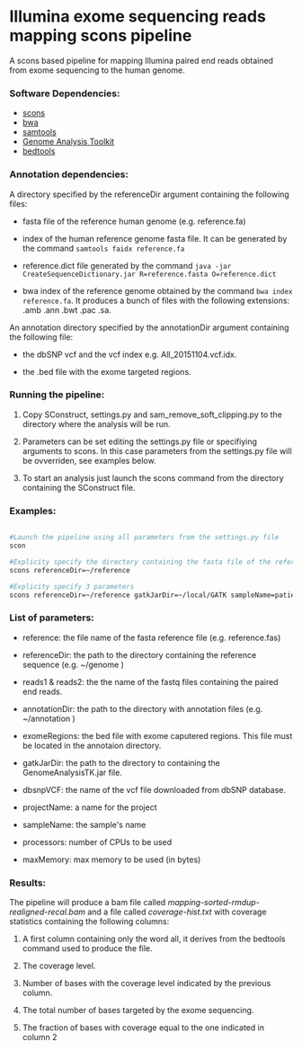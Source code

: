 # Illumina exome sequencing reads mapping scons pipeline

A scons based pipeline for mapping Illumina paired end reads obtained from exome sequencing to the human genome.

### Software Dependencies:
* [scons](http://scons.org/)
* [bwa](http://bio-bwa.sourceforge.net/)
* [samtools](http://www.htslib.org/)
* [Genome Analysis Toolkit](https://software.broadinstitute.org/gatk/)
* [bedtools](http://bedtools.readthedocs.io/)


### Annotation dependencies:

A directory specified by the referenceDir argument containing the following files:

* fasta file of the reference human genome (e.g. reference.fa)

* index of the human reference genome fasta file. It can be generated by the command `samtools faidx reference.fa`

* reference.dict file generated by the command `java -jar CreateSequenceDictionary.jar R=reference.fasta O=reference.dict ` 

* bwa index of the reference genome obtained by the command `bwa index reference.fa`. It produces a bunch of files with the following extensions: .amb .ann .bwt .pac .sa.

An annotation directory specified by the annotationDir argument containing the following file:

* the dbSNP vcf and the vcf index e.g. All_20151104.vcf.idx.

* the .bed file with the exome targeted regions. 




### Running the pipeline:


1. Copy SConstruct, settings.py and sam_remove_soft_clipping.py to the directory where the analysis will be run.

2. Parameters can be set editing the settings.py file or specifiying arguments to scons. In this case parameters from the settings.py file will be ovverriden, see examples below.

2. To start an analysis just launch the scons command from the directory containing the SConstruct file. 


### Examples:

```bash

#Launch the pipeline using all parameters from the settings.py file
scon

#Explicity specify the directory containing the fasta file of the reference genome
scons referenceDir=~/reference

#Explicity specify 3 parameters
scons referenceDir=~/reference gatkJarDir=~/local/GATK sampleName=patient1

```


### List of parameters:

* reference:  the file name of the fasta reference file (e.g. reference.fas)

* referenceDir: the path to the directory containing the reference sequence (e.g. ~/genome ) 

* reads1 & reads2: the the name of the fastq files containing the paired end reads.

* annotationDir: the path to the directory with annotation files (e.g. ~/annotation )

* exomeRegions: the bed file with exome caputered regions. This file must be located in the annotaion directory.

* gatkJarDir: the path to the directory to containing the GenomeAnalysisTK.jar file.

* dbsnpVCF: the name of the vcf file downloaded from dbSNP database.

* projectName: a name for the project

* sampleName: the sample's name

* processors: number of CPUs to be used

* maxMemory: max memory to be used (in bytes)


### Results:

The pipeline will produce a bam file called *mapping-sorted-rmdup-realigned-recal.bam* and a file called *coverage-hist.txt* with coverage statistics containing the following columns:

1. A first column containing only the word all, it derives from the bedtools command used to produce the file.

2. The coverage level.

3. Number of bases with the coverage level indicated by the previous column.

4. The total number of bases targeted by the exome sequencing.

5. The fraction of bases with coverage equal to the one indicated in column 2
